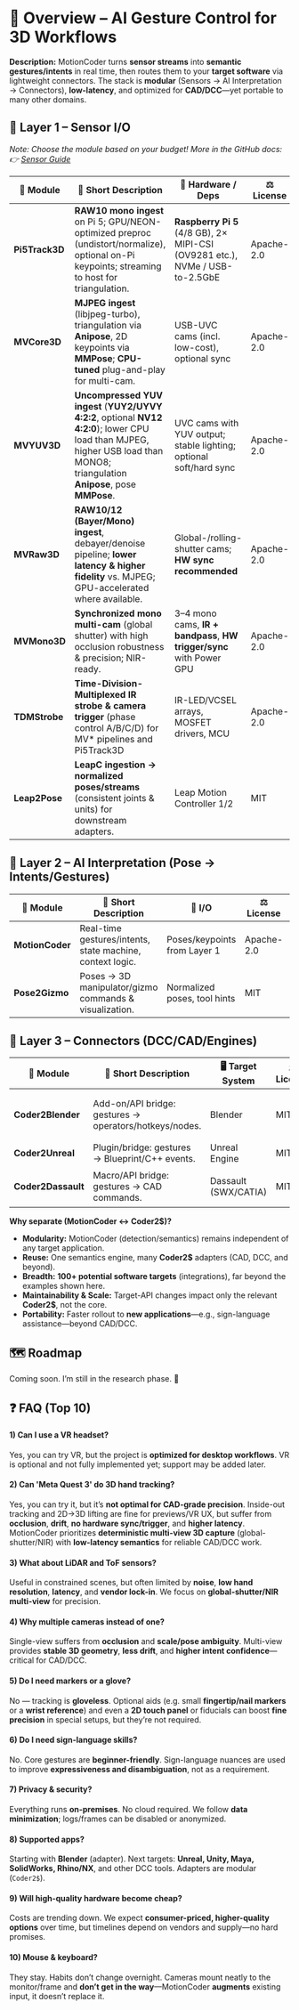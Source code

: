 # 🔭 Overview – AI Gesture Control for 3D Workflows

**Description:**
MotionCoder turns **sensor streams** into **semantic gestures/intents** in real time, then routes them to your **target software** via lightweight connectors.
The stack is **modular** (Sensors → AI Interpretation → Connectors), **low-latency**, and optimized for **CAD/DCC**—yet portable to many other domains.

## 🎥 Layer 1 – Sensor I/O

*Note: Choose the module based on your budget! More in the GitHub docs: 👉 [Sensor Guide](https://github.com/xtanai/sensor-guide)*

| 🧩 **Module**  | 📝 **Short Description**                                                                                                                                                       | 🔌 **Hardware / Deps**                                                       | ⚖️ **License** | ⚠️ **Notes**                                                            | 🚦 **Status**         | 🔗 **Link** |
| -------------- | ------------------------------------------------------------------------------------------------------------------------------------------------------------------------------ | ---------------------------------------------------------------------------- | -------------- | ----------------------------------------------------------------------- | --------------------- | ----------- |
| **Pi5Track3D** | **RAW10 mono ingest** on Pi 5; GPU/NEON-optimized preproc (undistort/normalize), optional on-Pi keypoints; streaming to host for triangulation.                                | **Raspberry Pi 5** (4/8 GB), 2× MIPI-CSI (OV9281 etc.), NVMe / USB-to-2.5GbE | Apache-2.0     | —                                                                       | 🟡 Planned            | coming soon |
| **MVCore3D**   | **MJPEG ingest** (libjpeg-turbo), triangulation via **Anipose**, 2D keypoints via **MMPose**; **CPU-tuned** plug-and-play for multi-cam.                                       | USB-UVC cams (incl. low-cost), optional sync                                 | Apache-2.0     | —                                                                       | 🟠 Later              | coming soon |
| **MVYUV3D**    | **Uncompressed YUV ingest** (**YUY2/UYVY 4:2:2**, optional **NV12 4:2:0**); lower CPU load than MJPEG, higher USB load than MONO8; triangulation **Anipose**, pose **MMPose**. | UVC cams with YUV output; stable lighting; optional soft/hard sync           | Apache-2.0     | —                                                                       | 🟠 Later              | coming soon |
| **MVRaw3D**    | **RAW10/12 (Bayer/Mono) ingest**, debayer/denoise pipeline; **lower latency & higher fidelity** vs. MJPEG; GPU-accelerated where available.                                    | Global-/rolling-shutter cams; **HW sync recommended**                        | Apache-2.0     | —                                                                       | 🟠 Later              | coming soon |
| **MVMono3D**   | **Synchronized mono multi-cam** (global shutter) with high occlusion robustness & precision; NIR-ready.                                                                        | 3–4 mono cams, **IR + bandpass**, **HW trigger/sync** with Power GPU         | Apache-2.0     | —                                                                       | 🟠 Targeted next year | coming soon |
| **TDMStrobe**  | **Time-Division-Multiplexed IR strobe & camera trigger** (phase control A/B/C/D) for MV* pipelines and Pi5Track3D                                                              | IR-LED/VCSEL arrays, MOSFET drivers, MCU                                     | Apache-2.0     | —                                                                       | 🟡 Planned            | coming soon |
| **Leap2Pose**  | **LeapC ingestion → normalized poses/streams** (consistent joints & units) for downstream adapters.                                                                            | Leap Motion Controller 1/2                                                   | MIT            | —                                                                       | 🟢 Active             | coming soon |


## 🧠 Layer 2 – AI Interpretation (Pose → Intents/Gestures)

| 🧩 **Module**        | 📝 **Short Description**                                 | 🔁 **I/O**                  | ⚖️ **License** | ⚠️ **Notes** | 🚦 **Status**  | 🔗 **Link**                                                                   |
| -------------------- | --------------------------------------------------------- | ---------------------------- | -------------- | ------------ | -------------- | ------------------------------------------------------------------------------ |
| **MotionCoder**      | Real-time gestures/intents, state machine, context logic. | Poses/keypoints from Layer 1 | Apache-2.0     | —            | 🟡 In progress | [MotionCoder](https://github.com/xtanai/motioncoder) |
| **Pose2Gizmo**       | Poses → 3D manipulator/gizmo commands & visualization.    | Normalized poses, tool hints | MIT            | —            | 🟡 Planned     | coming soon   |

## 🔗 Layer 3 – Connectors (DCC/CAD/Engines)

| 🧩 **Module**           | 📝 **Short Description**                               | 🖥️ **Target System** | ⚖️ **License** | ⚠️ **Notes** | 🚦 **Status**                 | 🔗 **Link**                                                                         |
| ------------------------ | ------------------------------------------------------ | --------------------- | -------------- | ------------ | ----------------------------- | ------------------------------------------------------------------------------------ |
| **Coder2Blender**        | Add-on/API bridge: gestures → operators/hotkeys/nodes. | Blender               | MIT            | —            | 🟡 Research (API exploration) | coming soon  |
| **Coder2Unreal**         | Plugin/bridge: gestures → Blueprint/C++ events.        | Unreal Engine         | MIT            | —            | 🟡 Planned                    | coming soon   |
| **Coder2Dassault**       | Macro/API bridge: gestures → CAD commands.             | Dassault (SWX/CATIA)  | MIT            | —            | 🟠 Targeted for next year     | coming soon |


**Why separate (MotionCoder ↔ Coder2$)?**

* **Modularity:** MotionCoder (detection/semantics) remains independent of any target application.
* **Reuse:** One semantics engine, many **Coder2$** adapters (CAD, DCC, and beyond).
* **Breadth:** **100+ potential software targets** (integrations), far beyond the examples shown here.
* **Maintainability & Scale:** Target-API changes impact only the relevant **Coder2$**, not the core.
* **Portability:** Faster rollout to **new applications**—e.g., sign-language assistance—beyond CAD/DCC.


## 🗺️ Roadmap

Coming soon. I’m still in the research phase. 🚀


## ❓ FAQ (Top 10)

#### 1) Can I use a VR headset?
Yes, you can try VR, but the project is **optimized for desktop workflows**. VR is optional and not fully implemented yet; support may be added later.

#### 2) Can 'Meta Quest 3' do 3D hand tracking?
Yes, you can try it, but it’s **not optimal for CAD-grade precision**. Inside-out tracking and 2D→3D lifting are fine for previews/VR UX, but suffer from **occlusion**, **drift**, **no hardware sync/trigger**, and **higher latency**.  
MotionCoder prioritizes **deterministic multi-view 3D capture** (global-shutter/NIR) with **low-latency semantics** for reliable CAD/DCC work.

#### 3) What about LiDAR and ToF sensors?
Useful in constrained scenes, but often limited by **noise**, **low hand resolution**, **latency**, and **vendor lock-in**. We focus on **global-shutter/NIR multi-view** for precision.

#### 4) Why multiple cameras instead of one?
Single-view suffers from **occlusion** and **scale/pose ambiguity**. Multi-view provides **stable 3D geometry**, **less drift**, and **higher intent confidence**—critical for CAD/DCC.

#### 5) Do I need markers or a glove?
No — tracking is **gloveless**. Optional aids (e.g. small **fingertip/nail markers** or a **wrist reference**) and even a **2D touch panel** or fiducials can boost **fine precision** in special setups, but they’re not required.

#### 6) Do I need sign-language skills?
No. Core gestures are **beginner-friendly**. Sign-language nuances are used to improve **expressiveness and disambiguation**, not as a requirement.

#### 7) Privacy & security?
Everything runs **on-premises**. No cloud required. We follow **data minimization**; logs/frames can be disabled or anonymized.

#### 8) Supported apps?
Starting with **Blender** (adapter). Next targets: **Unreal, Unity, Maya, SolidWorks, Rhino/NX**, and other DCC tools. Adapters are modular (`Coder2$`).

#### 9) Will high-quality hardware become cheap?
Costs are trending down. We expect **consumer-priced, higher-quality options** over time, but timelines depend on vendors and supply—no hard promises.

#### 10) Mouse & keyboard?
They stay. Habits don’t change overnight. Cameras mount neatly to the monitor/frame and **don’t get in the way**—MotionCoder **augments** existing input, it doesn’t replace it.


